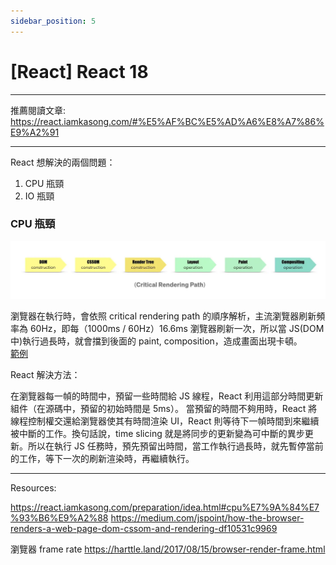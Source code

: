 ```yaml
---
sidebar_position: 5
---
```


# [React] React 18

---

推薦閱讀文章:  
https://react.iamkasong.com/#%E5%AF%BC%E5%AD%A6%E8%A7%86%E9%A2%91

---

React 想解決的兩個問題：

1. CPU 瓶頸
2. IO 瓶頸

### CPU 瓶頸

![criticalRenderingPath](./Img/CRP.png)

瀏覽器在執行時，會依照 critical rendering path 的順序解析，主流瀏覽器刷新頻率為 60Hz，即每（1000ms / 60Hz）16.6ms 瀏覽器刷新一次，所以當 JS(DOM 中)執行過長時，就會擋到後面的 paint, composition，造成畫面出現卡頓。  
[範例](https://harttle.land/2017/08/15/browser-render-frame.html)

React 解決方法：

在瀏覽器每一幀的時間中，預留一些時間給 JS 線程，React 利用這部分時間更新組件（在源碼中，預留的初始時間是 5ms）。
當預留的時間不夠用時，React 將線程控制權交還給瀏覽器使其有時間渲染 UI，React 則等待下一幀時間到來繼續被中斷的工作。換句話說，time slicing 就是將同步的更新變為可中斷的異步更新。所以在執行 JS 任務時，預先預留出時間，當工作執行過長時，就先暫停當前的工作，等下一次的刷新渲染時，再繼續執行。

---

Resources:

https://react.iamkasong.com/preparation/idea.html#cpu%E7%9A%84%E7%93%B6%E9%A2%88
https://medium.com/jspoint/how-the-browser-renders-a-web-page-dom-cssom-and-rendering-df10531c9969

瀏覽器 frame rate
https://harttle.land/2017/08/15/browser-render-frame.html
